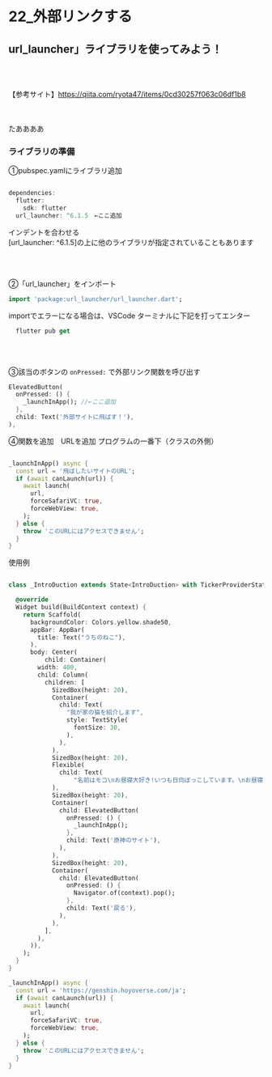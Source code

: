 # **22_外部リンクする**


## **url_launcher」ライブラリを使ってみよう！**

<br><br>

【参考サイト】https://qiita.com/ryota47/items/0cd30257f063c06df1b8

<br><br>
たああああ
### **ライブラリの準備**

①pubspec.yamlにライブラリ追加

```dart

dependencies:
  flutter:
    sdk: flutter
  url_launcher: ^6.1.5　←ここ追加

```

インデントを合わせる  
[url_launcher: ^6.1.5]の上に他のライブラリが指定されていることもあります

<br><br>

②「url_launcher」をインポート

```dart
import 'package:url_launcher/url_launcher.dart';
```

importでエラーになる場合は、VSCode ターミナルに下記を打ってエンター
```dart
  flutter pub get
```

<br><br>

③該当のボタンの `onPressed:` で外部リンク関数を呼び出す

```dart
ElevatedButton(
  onPressed: () {
    _launchInApp(); //←ここ追加
  },
  child: Text('外部サイトに飛ばす！'),
),
```

④関数を追加　URLを追加
プログラムの一番下（クラスの外側）

```dart

_launchInApp() async {
  const url = '飛ばしたいサイトのURL';
  if (await canLaunch(url)) {
    await launch(
      url,
      forceSafariVC: true,
      forceWebView: true,
    );
  } else {
    throw 'このURLにはアクセスできません';
  }
}
```

使用例
```dart

class _IntroDuction extends State<IntroDuction> with TickerProviderStateMixin {

  @override
  Widget build(BuildContext context) {
    return Scaffold(
      backgroundColor: Colors.yellow.shade50,
      appBar: AppBar(
        title: Text("うちのねこ"),
      ),
      body: Center(
          child: Container(
        width: 400,
        child: Column(
          children: [
            SizedBox(height: 20),
            Container(
              child: Text(
                "我が家の猫を紹介します",
                style: TextStyle(
                  fontSize: 30,
                ),
              ),
            ),
            SizedBox(height: 20),
            Flexible(
              child: Text(
                  "名前はモコ\nお昼寝大好き!いつも日向ぼっこしています。\nお昼寝大好きお昼寝大好きお昼寝大好きお昼寝大好きお昼寝大好きお昼寝大好きお昼寝大好きお昼寝大好きお昼寝大好きお昼寝大好き"),
            ),
            SizedBox(height: 20),
            Container(
              child: ElevatedButton(
                onPressed: () {
                  _launchInApp();
                },
                child: Text('原神のサイト'),
              ),
            ),
            SizedBox(height: 20),
            Container(
              child: ElevatedButton(
                onPressed: () {
                  Navigator.of(context).pop();
                },
                child: Text('戻る'),
              ),
            ),
          ],
        ),
      )),
    );
  }
}

_launchInApp() async {
  const url = 'https://genshin.hoyoverse.com/ja';
  if (await canLaunch(url)) {
    await launch(
      url,
      forceSafariVC: true,
      forceWebView: true,
    );
  } else {
    throw 'このURLにはアクセスできません';
  }
}

```
